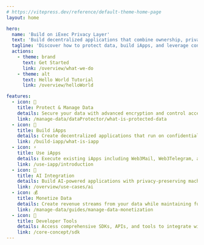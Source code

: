 ```yaml
---
# https://vitepress.dev/reference/default-theme-home-page
layout: home

hero:
  name: 'Build on iExec Privacy Layer'
  text: 'Build decentralized applications that combine ownership, privacy, and monetization.'
  tagline: 'Discover how to protect data, build iApps, and leverage confidential computing on the iExec protocol'
  actions:
    - theme: brand
      text: Get Started
      link: /overview/what-we-do
    - theme: alt
      text: Hello World Tutorial
      link: /overview/helloWorld

features:
  - icon: 🔐
    title: Protect & Manage Data
    details: Secure your data with advanced encryption and control access while maintaining privacy using DataProtector
    link: /manage-data/dataProtector/what-is-protected-data
  - icon: 🤖
    title: Build iApps
    details: Create decentralized applications that run on confidential computing infrastructure with our iApp Generator
    link: /build-iapp/what-is-iapp
  - icon: ⚡
    title: Use iApps
    details: Execute existing iApps including Web3Mail, Web3Telegram, and Oracle Factory for your applications
    link: /use-iapp/introduction
  - icon: 🧠
    title: AI Integration
    details: Build AI-powered applications with privacy-preserving machine learning and confidential computing
    link: /overview/use-cases/ai
  - icon: 💰
    title: Monetize Data
    details: Create revenue streams from your data while maintaining full control and privacy
    link: /manage-data/guides/manage-data-monetization
  - icon: 🔧
    title: Developer Tools
    details: Access comprehensive SDKs, APIs, and tools to integrate with the iExec ecosystem
    link: /core-concept/sdk
---
```

